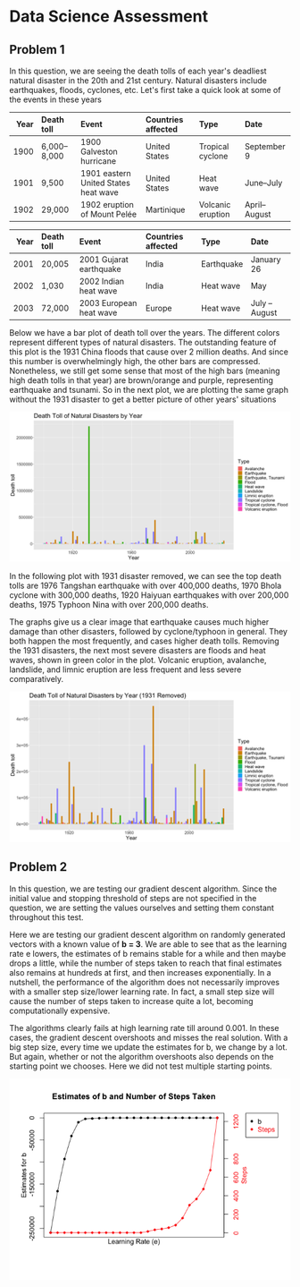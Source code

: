 # Data Science Assessment

## Problem 1

In this question, we are seeing the death tolls of each year's deadliest natural disaster in the 20th and 21st century. Natural disasters include earthquakes, floods, cyclones, etc. Let's first take a quick look at some of the events in these years

| Year | Death toll  | Event                                | Countries affected | Type              | Date         |
|-----:|:------------|:-------------------------------------|:-------------------|:------------------|:-------------|
| 1900 | 6,000–8,000 | 1900 Galveston hurricane             | United States      | Tropical cyclone  | September 9  |
| 1901 | 9,500       | 1901 eastern United States heat wave | United States      | Heat wave         | June–July    |
| 1902 | 29,000      | 1902 eruption of Mount Pelée         | Martinique         | Volcanic eruption | April–August |


| Year | Death toll | Event                                    | Countries affected                                       | Type                | Date          |
|-----:|:-----------|:-----------------------------------------|:---------------------------------------------------------|:--------------------|:--------------|
| 2001 | 20,005     | 2001 Gujarat earthquake                  | India                                                    | Earthquake          | January 26    |
| 2002 | 1,030      | 2002 Indian heat wave                    | India                                                    | Heat wave           | May           |
| 2003 | 72,000     | 2003 European heat wave                  | Europe                                                   | Heat wave           | July – August |

Below we have a bar plot of death toll over the years. The different colors represent different types of natural disasters. The outstanding feature of this plot is the 1931 China floods that cause over 2 million deaths. And since this number is overwhelmingly high, the other bars are compressed. Nonetheless, we still get some sense that most of the high bars (meaning high death tolls in that year) are brown/orange and purple, representing earthquake and tsunami. So in the next plot, we are plotting the same graph without the 1931 disaster to get a better picture of other years' situations

![](Figs/unnamed-chunk-5-1.png)<!-- -->

In the following plot with 1931 disaster removed, we can see the top death tolls are 1976 Tangshan earthquake with over 400,000 deaths, 1970 Bhola cyclone with 300,000 deaths, 1920 Haiyuan earthquakes with over 200,000 deaths, 1975 Typhoon Nina with over 200,000 deaths.

The graphs give us a clear image that earthquake causes much higher damage than other disasters, followed by cyclone/typhoon in general. They both happen the most frequently, and cases higher death tolls. Removing the 1931 disasters, the next most severe disasters are floods and heat waves, shown in green color in the plot. Volcanic eruption, avalanche, landslide, and limnic eruption are less frequent and less severe comparatively.

![](Figs/unnamed-chunk-7-1.png)<!-- -->


## Problem 2

In this question, we are testing our gradient descent algorithm. Since the initial value and stopping threshold of steps are not specified in the question, we are setting the values ourselves and setting them constant throughout this test.

Here we are testing our gradient descent algorithm on randomly generated vectors with a known value of **b = 3**. We are able to see that as the learning rate e lowers, the estimates of b remains stable for a while and then maybe drops a little, while the number of steps taken to reach that final estimates also remains at hundreds at first, and then increases exponentially. In a nutshell, the performance of the algorithm does not necessarily improves with a smaller step size/lower learning rate. In fact, a small step size will cause the number of steps taken to increase quite a lot, becoming computationally expensive.

The algorithms clearly fails at high learning rate till around 0.001. In these cases, the gradient descent overshoots and misses the real solution. With a big step size, every time we update the estimates for b, we change by a lot. But again, whether or not the algorithm overshoots also depends on the starting point we chooses. Here we did not test multiple starting points.

![](Figs/unnamed-chunk-11-1.png)<!-- -->
